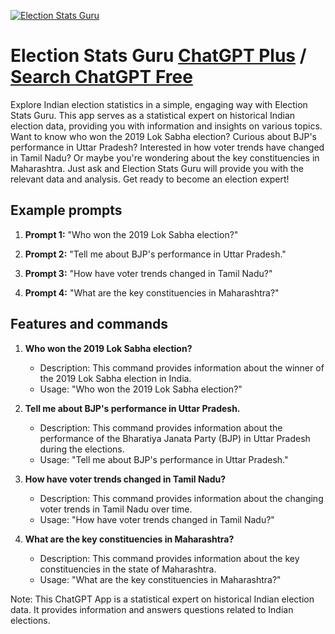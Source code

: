 
[![Election Stats Guru](https://files.oaiusercontent.com/file-vF1ezXlkQjx6ImbXoKLk7K8u?se=2123-10-18T21%3A35%3A30Z&sp=r&sv=2021-08-06&sr=b&rscc=max-age%3D31536000%2C%20immutable&rscd=attachment%3B%20filename%3Delectionsdp.png&sig=j5aSz0lFfx9c7cnzBsy9ZkYTjW9xvLG2D1sVfrdtRXg%3D)](https://chat.openai.com/g/g-AjoL9yfOD-election-stats-guru)

# Election Stats Guru [ChatGPT Plus](https://chat.openai.com/g/g-AjoL9yfOD-election-stats-guru) / [Search ChatGPT Free](https://gptcall.net/index.html#/?search=Election%20Stats%20Guru)

Explore Indian election statistics in a simple, engaging way with Election Stats Guru. This app serves as a statistical expert on historical Indian election data, providing you with information and insights on various topics. Want to know who won the 2019 Lok Sabha election? Curious about BJP's performance in Uttar Pradesh? Interested in how voter trends have changed in Tamil Nadu? Or maybe you're wondering about the key constituencies in Maharashtra. Just ask and Election Stats Guru will provide you with the relevant data and analysis. Get ready to become an election expert!

## Example prompts

1. **Prompt 1:** "Who won the 2019 Lok Sabha election?"

2. **Prompt 2:** "Tell me about BJP's performance in Uttar Pradesh."

3. **Prompt 3:** "How have voter trends changed in Tamil Nadu?"

4. **Prompt 4:** "What are the key constituencies in Maharashtra?"

## Features and commands

1. **Who won the 2019 Lok Sabha election?**
   - Description: This command provides information about the winner of the 2019 Lok Sabha election in India.
   - Usage: "Who won the 2019 Lok Sabha election?"

2. **Tell me about BJP's performance in Uttar Pradesh.**
   - Description: This command provides information about the performance of the Bharatiya Janata Party (BJP) in Uttar Pradesh during the elections.
   - Usage: "Tell me about BJP's performance in Uttar Pradesh."

3. **How have voter trends changed in Tamil Nadu?**
   - Description: This command provides information about the changing voter trends in Tamil Nadu over time.
   - Usage: "How have voter trends changed in Tamil Nadu?"

4. **What are the key constituencies in Maharashtra?**
   - Description: This command provides information about the key constituencies in the state of Maharashtra.
   - Usage: "What are the key constituencies in Maharashtra?"

Note: This ChatGPT App is a statistical expert on historical Indian election data. It provides information and answers questions related to Indian elections.


